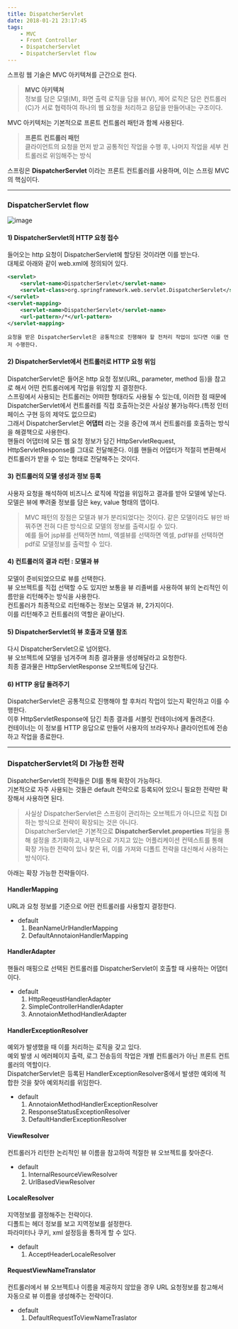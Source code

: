 ```yaml
---
title: DispatcherServlet
date: 2018-01-21 23:17:45
tags: 
    - MVC
    - Front Controller
    - DispatcherServlet
    - DispatcherServlet flow
---
```


스프링 웹 기술은 MVC 아키텍쳐를 근간으로 한다.  
> **MVC 아키텍쳐**  
정보를 담은 모델(M), 화면 출력 로직을 담을 뷰(V), 제어 로직은 담은 컨트롤러(C)가 서로 협력하여 하나의 웹 요청을 처리하고 응답을 만들어내는 구조이다.  

MVC 아키텍처는 기본적으로 프론트 컨트롤러 패턴과 함께 사용된다.  
> **프론트 컨트롤러 패턴**  
클라이언트의 요청을 먼저 받고 공통적인 작업을 수행 후, 나머지 작업을 세부 컨트롤러로 위임해주는 방식  

스프링은 **DispatcherServlet** 이라는 프론트 컨트롤러를 사용하며, 이는 스프링 MVC의 핵심이다.  

---

### DispatcherServlet flow
![image](https://user-images.githubusercontent.com/18513953/35338358-0ad30350-0161-11e8-9c76-61a1136e8fc0.png)  
#### 1) DispatcherServlet의 HTTP 요청 접수
들어오는 http 요청이 DispatcherServlet에 할당된 것이라면 이를 받는다.  
대체로 아래와 같이 web.xml에 정의되어 있다.  
```xml
<servlet>
    <servlet-name>DispatcherServlet</servlet-name>
    <servlet-class>org.springframework.web.servlet.DispatcherServlet</servlet-class>
</servlet>
<servlet-mapping>
    <servlet-name>DispatcherServlet</servlet-name>
    <url-pattern>/*</url-pattern>
</servlet-mapping>
```
    요청을 받은 DispatcherServlet은 공통적으로 진행해야 할 전처리 작업이 있다면 이를 먼저 수행한다.  

#### 2) DispatcherServlet에서 컨트롤러로 HTTP 요청 위임
DispatcherServlet은 들어온 http 요청 정보(URL, parameter, method 등)을 참고로 해서 어떤 컨트롤러에게 작업을 위임할 지 결정한다.  
스프링에서 사용되는 컨트롤러는 어떠한 형태라도 사용될 수 있는데, 이러한 점 때문에 DispatcherServlet에서 컨트롤러를 직접 호출하는것은 사실상 불가능하다.(특정 인터페이스 구현 등의 제약도 없으므로)  
그래서 DispatcherServlet은 **어댑터** 라는 것을 중간에 껴서 컨트롤러를 호출하는 방식을 해결책으로 사용한다.  
핸들러 어댑터에 모든 웹 요청 정보가 담긴 HttpServletRequest, HttpServletResponse를 그대로 전달해준다. 이를 핸들러 어댑터가 적절히 변환해서 컨트롤러가 받을 수 있는 형태로 전달해주는 것이다.  

#### 3) 컨트롤러의 모델 생성과 정보 등록
사용자 요청을 해석하여 비즈니스 로직에 작업을 위임하고 결과를 받아 모델에 넣는다.  
모델은 뷰에 뿌려줄 정보를 담은 key, value 형태의 맵이다.
> MVC 패턴의 장점은 모델과 뷰가 분리되었다는 것이다. 같은 모델이라도 뷰만 바꿔주면 전혀 다른 방식으로 모델의 정보를 출력시킬 수 있다.  
예를 들어 jsp뷰를 선택하면 html, 엑셀뷰를 선택하면 엑셀, pdf뷰를 선택하면 pdf로 모델정보를 출력할 수 있다.  

#### 4) 컨트롤러의 결과 리턴 : 모델과 뷰
모델이 준비되었으므로 뷰를 선택한다.  
뷰 오브젝트를 직접 선택할 수도 있지만 보통을 뷰 리졸버를 사용하여 뷰의 논리적인 이름만을 리턴해주는 방식을 사용한다.  
컨트롤러가 최종적으로 리턴해주는 정보는 모델과 뷰, 2가지이다.  
이를 리턴해주고 컨트롤러의 역할은 끝이난다.

#### 5) DispatcherServlet의 뷰 호출과 모델 참조
다시 DispatcherServlet으로 넘어왔다.  
뷰 오브젝트에 모델을 넘겨주며 최종 결과물을 생성해달라고 요청한다.  
최종 결과물은 HttpServletResponse 오브젝트에 담긴다.  

#### 6) HTTP 응답 돌려주기
DispatcherServlet은 공통적으로 진행해야 할 후처리 작업이 있는지 확인하고 이를 수행한다.  
이후 HttpServletResponse에 담긴 최종 결과를 서블릿 컨테이너에게 돌려준다.  
컨테이너는 이 정보를 HTTP 응답으로 만들어 사용자의 브라우저나 클라이언트에 전송하고 작업을 종료한다.  

---

### DispatcherServlet의 DI 가능한 전략
DispatcherServlet의 전략들은 DI를 통해 확장이 가능하다.  
기본적으로 자주 사용되는 것들은 default 전략으로 등록되어 있으니 필요한 전략만 확장해서 사용하면 된다.  
> 사실상 DispatcherServlet은 스프링이 관리하는 오브젝트가 아니므로 직접 DI 하는 방식으로 전략이 확장되는 것은 아니다.  
DispatcherServlet은 기본적으로 **DispatcherServlet.properties** 파일을 통해 설정을 초기화하고, 
내부적으로 가지고 있는 어플리케이션 컨텍스트를 통해 확장 가능한 전략이 있나 찾은 뒤, 이를 가져와 디폴트 전략을 대신해서 사용하는 방식이다.  

아래는 확장 가능한 전략들이다.

#### HandlerMapping
URL과 요청 정보를 기준으로 어떤 컨트롤러를 사용할지 결정한다.  
- default 
    1. BeanNameUrlHandlerMapping
    2. DefaultAnnotaionHandlerMapping

#### HandlerAdapter
핸들러 매핑으로 선택된 컨트롤러를 DispatcherServlet이 호출할 때 사용하는 어댑터이다.  
- default 
    1. HttpReqeustHandlerAdapter
    2. SimpleControllerHandlerAdapter
    3. AnnotaionMethodHandlerAdapter

#### HandlerExceptionResolver
예외가 발생했을 때 이를 처리하는 로직을 갖고 있다.  
예외 발생 시 에러페이지 출력, 로그 전송등의 작업은 개별 컨트롤러가 아닌 프론트 컨트롤러의 역할이다.  
DispatcherServlet은 등록된 HandlerExceptionResolver중에서 발생한 예외에 적합한 것을 찾아 예외처리를 위임한다.  
- default  
    1. AnnotaionMethodHandlerExceptionResolver
    2. ResponseStatusExceptionResolver
    3. DefaultHandlerExceptionResolver  

#### ViewResolver
컨트롤러가 리턴한 논리적인 뷰 이름을 참고하여 적절한 뷰 오브젝트를 찾아준다.  
- default
    1. InternalResourceViewResolver
    2. UrlBasedViewResolver

#### LocaleResolver
지역정보를 결정해주는 전략이다.  
디폴트는 헤더 정보를 보고 지역정보를 설정한다.  
파라미터나 쿠키, xml 설정등을 통하게 할 수 있다.  
- default
    1. AcceptHeaderLocaleResolver

#### RequestViewNameTranslator
컨트롤러에서 뷰 오브젝트나 이름을 제공하지 않았을 경우 URL 요청정보를 참고해서 자동으로 뷰 이름을 생성해주는 전략이다.  
- default
    1. DefaultRequestToViewNameTraslator